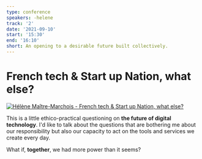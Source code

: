 ```yaml
---
type: conference
speakers: -helene
track: '2'
date: '2021-09-10'
start: '15:30'
end: '16:10'
short: An opening to a desirable future built collectively.
---
```


# French tech & Start up Nation, what else?

[![Hélène Maître-Marchois - French tech & Start up Nation, what else?](https://img.youtube.com/vi/XpY7p062zIo/0.jpg)](https://www.youtube.com/watch?v=XpY7p062zIo&list=PL3hoUDjLa7eSo7-CAyiirYfhJe4h_Wxs4&index=16)

This is a little ethico-practical questioning on **the future of digital technology**. I'd like to talk about the questions that are bothering me about our responsibility but also our capacity to act on the tools and services we create every day.

What if, **together**, we had more power than it seems?


